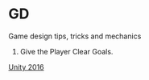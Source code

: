 # GD
Game design tips, tricks and mechanics

1. Give the Player Clear Goals.

[Unity 2016](https://www.youtube.com/watch?v=aC3c_pcWwIQ&ab_channel=Unity)
